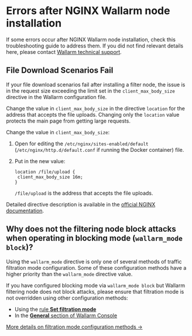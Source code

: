 # Errors after NGINX Wallarm node installation

If some errors occur after NGINX Wallarm node installation, check this troubleshooting guide to address them. If you did not find relevant details here, please contact [Wallarm technical support](mailto:support@wallarm.com).

## File Download Scenarios Fail

If your file download scenarios fail after installing a filter node, the issue is in the request size exceeding the limit set in the `client_max_body_size` directive in the Wallarm configuration file.

Change the value in `client_max_body_size` in the directive `location` for the address that accepts the file uploads. Changing only the `location` value protects the main page from getting large requests.

Change the value in `client_max_body_size`:

1. Open for editing the `/etc/nginx/sites-enabled/default` (`/etc/nginx/http.d/default.conf` if running the Docker container) file.
2. Put in the new value:

	```
	location /file/upload {
	 client_max_body_size 16m;
	}
	```

	`/file/upload` is the address that accepts the file uploads.

Detailed directive description is available in the [official NGINX documentation](https://nginx.org/en/docs/http/ngx_http_core_module.html#client_max_body_size).

## Why does not the filtering node block attacks when operating in blocking mode (`wallarm_mode block`)?

Using the `wallarm_mode` directive is only one of several methods of traffic filtration mode configuration. Some of these configuration methods have a higher priority than the `wallarm_mode` directive value.

If you have configured blocking mode via `wallarm_mode block` but Wallarm filtering node does not block attacks, please ensure that filtration mode is not overridden using other configuration methods:

* Using the [rule **Set filtration mode**](../admin-en/configure-wallarm-mode.md#endpoint-targeted-filtration-rules-in-wallarm-console)
* In the [**General** section of Wallarm Console](../admin-en/configure-wallarm-mode.md#general-filtration-rule-in-wallarm-console)

[More details on filtration mode configuration methods →](../admin-en/configure-parameters-en.md)
